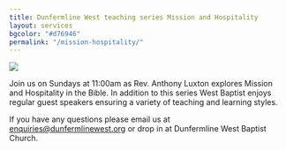 ```yaml
---
title: Dunfermline West teaching series Mission and Hospitality
layout: services
bgcolor: "#d76946"
permalink: "/mission-hospitality/"
---
```

<div class='row'>
<div class="col-sm-4">
<img src='{{ site.url }}/assets/img/hospitality-banner-small.jpg' class='img-responsive' />	
</div>
<div class="col-sm-8 text-normal">
<p>Join us on Sundays at 11:00am as Rev. Anthony Luxton explores Mission and Hospitality in the Bible. In addition to this series West Baptist enjoys regular guest speakers ensuring a variety of teaching and learning styles.
</p>
<p>
If you have any questions please email us at <a href='mailto:enquiries@dunfermlinewest.org?subject=kidzclub'>enquiries@dunfermlinewest.org</a> or drop in at Dunfermline West Baptist Church.
</p>
</div>
</div>